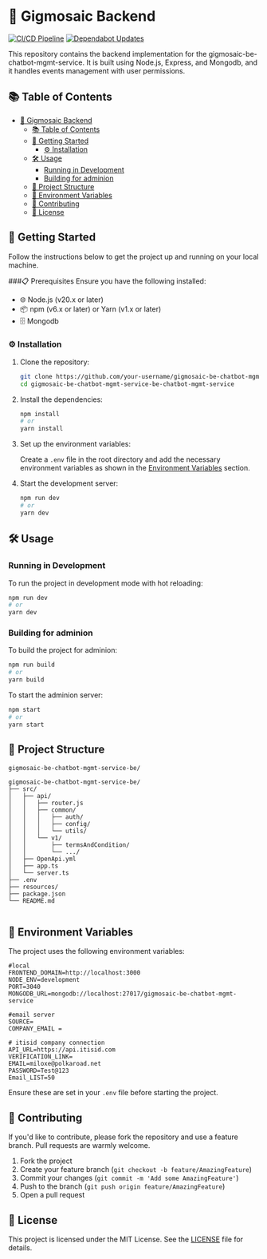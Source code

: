 # 🎉 Gigmosaic Backend

[![CI/CD Pipeline](https://github.com/aplicy-com/gigmosaic-be-chatbot-mgmt-service/actions/workflows/main-cicd.yml/badge.svg)](https://github.com/aplicy-com/gigmosaic-be-chatbot-mgmt-service/actions/workflows/main-cicd.yml)
[![Dependabot Updates](https://github.com/aplicy-com/gigmosaic-be-chatbot-mgmt-service/actions/workflows/dependabot/dependabot-updates/badge.svg)](https://github.com/aplicy-com/gigmosaic-be-chatbot-mgmt-service/actions/workflows/dependabot/dependabot-updates)

This repository contains the backend implementation for the gigmosaic-be-chatbot-mgmt-service. It is built using Node.js, Express, and Mongodb, and it handles events management with user permissions.

## 📚 Table of Contents

- [🎉 Gigmosaic Backend](#-gigmosaic-backend)
  - [📚 Table of Contents](#-table-of-contents)
  - [🚀 Getting Started](#-getting-started)
    - [⚙️ Installation](#️-installation)
  - [🛠️ Usage](#️-usage)
    - [Running in Development](#running-in-development)
    - [Building for adminion](#building-for-adminion)
  - [📁 Project Structure](#-project-structure)
  - [🔧 Environment Variables](#-environment-variables)
  - [🤝 Contributing](#-contributing)
  - [📜 License](#-license)

## 🚀 Getting Started

Follow the instructions below to get the project up and running on your local machine.

###📋 Prerequisites
Ensure you have the following installed:

- 🌐 Node.js (v20.x or later)
- 📦 npm (v6.x or later) or Yarn (v1.x or later)
- 🗄️ Mongodb

### ⚙️ Installation

1. Clone the repository:

    ```bash
    git clone https://github.com/your-username/gigmosaic-be-chatbot-mgmt-service-be.git
    cd gigmosaic-be-chatbot-mgmt-service-be-chatbot-mgmt-service
    ```

2. Install the dependencies:

    ```bash
    npm install
    # or
    yarn install
    ```

3. Set up the environment variables:

    Create a `.env` file in the root directory and add the necessary environment variables as shown in the [Environment Variables](#environment-variables) section.

4. Start the development server:

    ```bash
    npm run dev
    # or
    yarn dev
    ```

## 🛠️ Usage

### Running in Development

To run the project in development mode with hot reloading:

```bash
npm run dev
# or
yarn dev
```

### Building for adminion

To build the project for adminion:

```bash
npm run build
# or
yarn build
```

To start the adminion server:

```bash
npm start
# or
yarn start
```

## 📁 Project Structure

```plaintext
gigmosaic-be-chatbot-mgmt-service-be/

gigmosaic-be-chatbot-mgmt-service-be/
├── src/
│   ├── api/
│   │   ├── router.js
│   │   ├── common/
│   │   │   ├── auth/
│   │   │   ├── config/
│   │   │   └── utils/
│   │   └── v1/
│   │       ├── termsAndCondition/
│   │       └── .../
│   ├── OpenApi.yml
│   ├── app.ts
│   └── server.ts
├── .env
├── resources/
├── package.json
└── README.md


```

## 🔧 Environment Variables

The project uses the following environment variables:

```plaintext
#local
FRONTEND_DOMAIN=http://localhost:3000
NODE_ENV=development
PORT=3040
MONGODB_URL=mongodb://localhost:27017/gigmosaic-be-chatbot-mgmt-service

#email server
SOURCE=
COMPANY_EMAIL =

# itisid company connection
API_URL=https://api.itisid.com
VERIFICATION_LINK=
EMAIL=miloxe@polkaroad.net
PASSWORD=Test@123
Email_LIST=50
```

Ensure these are set in your `.env` file before starting the project.

## 🤝 Contributing

If you'd like to contribute, please fork the repository and use a feature branch. Pull requests are warmly welcome.

1. Fork the project
2. Create your feature branch (`git checkout -b feature/AmazingFeature`)
3. Commit your changes (`git commit -m 'Add some AmazingFeature'`)
4. Push to the branch (`git push origin feature/AmazingFeature`)
5. Open a pull request

## 📜 License

This project is licensed under the MIT License. See the [LICENSE](LICENSE) file for details.
